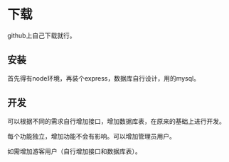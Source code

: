 # 下载
github上自己下载就行。
## 安装
首先得有node环境，再装个express，数据库自行设计，用的mysql。

## 开发
可以根据不同的需求自行增加接口，增加数据库表，在原来的基础上进行开发。

每个功能独立，增加功能不会有影响。可以增加管理员用户。

如需增加游客用户（自行增加接口和数据库表）。


